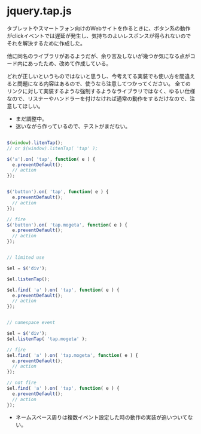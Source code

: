 # jquery.tap.js

タブレットやスマートフォン向けのWebサイトを作るときに、ボタン系の動作がclickイベントでは遅延が発生し、気持ちのよいレスポンスが得られないので
それを解決するために作成した。

他に同名のライブラリがあるようだが、余り言及しないが幾つか気になる点がコード内にあったため、改めて作成している。

どれが正しいというものではないと思うし、今考えてる実装でも使い方を間違えると問題になる内容はあるので、使うなら注意してつかってください。
全てのリンクに対して実装するような強制するようなライブラリではなく、ゆるい仕様なので、リスナーやハンドラーを付けなければ通常の動作をするだけなので、注意してほしい。


* まだ調整中。
* 迷いながら作っているので、テストがまだない。



```javascript

$(window).litenTap();
// or $(window).litenTap( 'tap' );

$('a').on( 'tap', function( e ) {
  e.preventDefault();
  // action
});


$('button').on( 'tap', function( e ) {
  e.preventDefault();
  // action
});

// fire
$('button').on( 'tap.mogeta', function( e ) {
  e.preventDefault();
  // action
});

```


```javascript

// limited use

$el = $('div');

$el.listenTap();

$el.find( 'a' ).on( 'tap', function( e ) {
  e.preventDefault();
  // action
});

```


```javascript

// namespace event

$el = $('div');
$el.listenTap( 'tap.mogeta' );

// fire
$el.find( 'a' ).on( 'tap.mogeta', function( e ) {
  e.preventDefault();
  // action
});

// not fire
$el.find( 'a' ).on( 'tap', function( e ) {
  e.preventDefault();
  // action
});


```

* ネームスペース周りは複数イベント設定した時の動作の実装が追いついてない。
